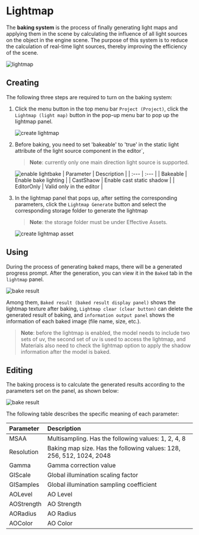 # Lightmap

The __baking system__ is the process of finally generating light maps and applying them in the scene by calculating the influence of all light sources on the object in the engine scene. The purpose of this system is to reduce the calculation of real-time light sources, thereby improving the efficiency of the scene.

![lightmap](./images/bake.png)

## Creating

The following three steps are required to turn on the baking system:

1. Click the menu button in the top menu bar `Project (Project)`, click the `Lightmap (light map)` button in the pop-up menu bar to pop up the lightmap panel.
   
    ![create lightmap](./images/bake_menu.png)

2. Before baking, you need to set 'bakeable' to 'true' in the static light attribute of the light source component in the editor`, 

    > **Note**: currently only one main direction light source is supported.
   
    ![enable lightbake](./images/bakeable.png)
	| Parameter | Description |
	| :--- | :--- |
	| Bakeable | Enable bake lighting |
	| CastShaow | Enable cast static shadow |
	| EditorOnly | Valid only in the editor |

3. In the lightmap panel that pops up, after setting the corresponding parameters, click the `Lightmap Generate` button and select the corresponding storage folder to generate the lightmap 

    > **Note**: the storage folder must be under Effective Assets.
   
    ![create lightmap asset](./images/lightmap_generate.png)

## Using

During the process of generating baked maps, there will be a generated progress prompt. After the generation, you can view it in the `Baked` tab in the `lightmap` panel.

![bake result](./images/lightmap_result.png)

Among them, `Baked result (baked result display panel)` shows the lightmap texture after baking, `Lightmap clear (clear button)` can delete the generated result of baking, and `information output panel` shows the information of each baked image (file name, size, etc.).

> **Note**: before the lightmap is enabled, the model needs to include two sets of uv, the second set of uv is used to access the lightmap, and Materials also need to check the lightmap option to apply the shadow information after the model is baked.

## Editing

The baking process is to calculate the generated results according to the parameters set on the panel, as shown below:

![bake result](./images/bake_param.png)

The following table describes the specific meaning of each parameter:

| Parameter | Description |
| :--- | :--- |
| MSAA | Multisampling. Has the following values: 1, 2, 4, 8 |
| Resolution | Baking map size. Has the following values: 128, 256, 512, 1024, 2048 |
| Gamma      | Gamma correction value |
| GIScale    | Global illumination scaling factor |
| GISamples  | Global illumination sampling coefficient |
| AOLevel    | AO Level |
| AOStrength | AO Strength |
| AORadius   | AO Radius |
| AOColor    | AO Color |
